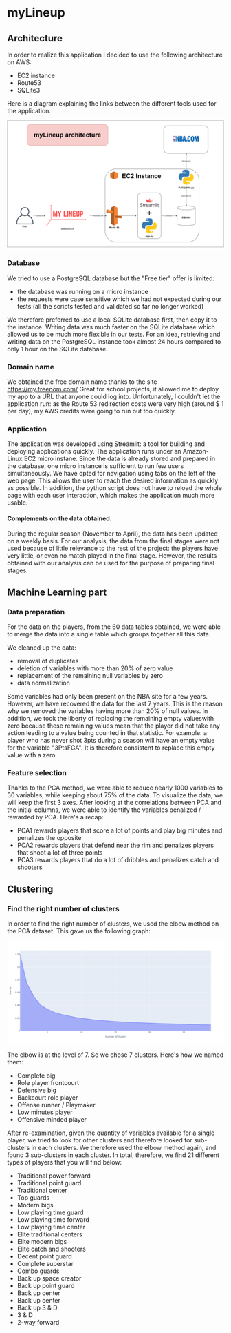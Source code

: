 # myLineup

## Architecture

In order to realize this application I decided to use the following architecture on AWS:
- EC2 instance
- Route53
- SQLite3

Here is a diagram explaining the links between the different tools used for the application.

![diagram](/readme/mylineup_archi.png)

### Database

We tried to use a PostgreSQL database but the "Free tier" offer is limited:
- the database was running on a micro instance
- the requests were case sensitive which we had not expected during our tests (all the scripts tested and validated so far no longer worked)

We therefore preferred to use a local SQLite database first, then copy it to the instance.
Writing data was much faster on the SQLite database which allowed us to be much more flexible in our tests. For an idea, retrieving and writing data on the PostgreSQL instance took almost 24 hours compared to only 1 hour on the SQLite database.

### Domain name

We obtained the free domain name thanks to the site https://my.freenom.com/
Great for school projects, it allowed me to deploy my app to a URL that anyone could log into.
Unfortunately, I couldn't let the application run: as the Route 53 redirection costs were very high (around $ 1 per day), my AWS credits were going to run out too quickly.

### Application

The application was developed using Streamlit: a tool for building and deploying applications quickly. The application runs under an Amazon-Linux EC2 micro instane. Since the data is already stored and prepared in the database, one micro instance is sufficient to run few users simultaneously.
We have opted for navigation using tabs on the left of the web page. This allows the user to reach the desired information as quickly as possible. In addition, the python script does not have to reload the whole page with each user interaction, which makes the application much more usable.

#### Complements on the data obtained.

During the regular season (November to April), the data has been updated on a weekly basis. For our analysis, the data from the final stages were not used because of little relevance to the rest of the project: the players have very little, or even no match played in the final stage. However, the results obtained with our analysis can be used for the purpose of preparing final stages.

## Machine Learning part

### Data preparation

For the data on the players, from the 60 data tables obtained, we were able to merge the data into a single table which groups together all this data.

We cleaned up the data:
- removal of duplicates
- deletion of variables with more than 20% of zero value
- replacement of the remaining null variables by zero
- data normalization

Some variables had only been present on the NBA site for a few years. However, we have recovered the data for the last 7 years. This is the reason why we removed the variables having more than 20% of null values.
In addition, we took the liberty of replacing the remaining empty values ​​with zero because these remaining values ​​mean that the player did not take any action leading to a value being counted in that statistic.
For example: a player who has never shot 3pts during a season will have an empty value for the variable "3PtsFGA". It is therefore consistent to replace this empty value with a zero.

### Feature selection

Thanks to the PCA method, we were able to reduce nearly 1000 variables to 30 variables, while keeping about 75% of the data.
To visualize the data, we will keep the first 3 axes. After looking at the correlations between PCA and the initial columns, we were able to identify the variables penalized / rewarded by PCA.
Here's a recap:
- PCA1 rewards players that score a lot of points and play big minutes and penalizes the opposite
- PCA2 rewards players that defend near the rim and penalizes players that shoot a lot of three points
- PCA3 rewards players that do a lot of dribbles and penalizes catch and shooters

## Clustering

### Find the right number of clusters

In order to find the right number of clusters, we used the elbow method on the PCA dataset. This gave us the following graph:

![nbclus](/readme/nbclus.png)

The elbow is at the level of 7. So we chose 7 clusters. Here's how we named them:
- Complete big
- Role player frontcourt
- Defensive big
- Backcourt role player
- Offense runner / Playmaker
- Low minutes player
- Offensive minded player

After re-examination, given the quantity of variables available for a single player, we tried to look for other clusters and therefore looked for sub-clusters in each clusters. We therefore used the elbow method again, and found 3 sub-clusters in each cluster. In total, therefore, we find 21 different types of players that you will find below:
- Traditional power forward
- Traditional point guard
- Traditional center
- Top guards
- Modern bigs
- Low playing time guard
- Low playing time forward
- Low playing time center
- Elite traditional centers
- Elite modern bigs
- Elite catch and shooters
- Decent point guard
- Complete superstar
- Combo guards
- Back up space creator
- Back up point guard
- Back up center
- Back up center
- Back up 3 & D
- 3 & D
- 2-way forward
